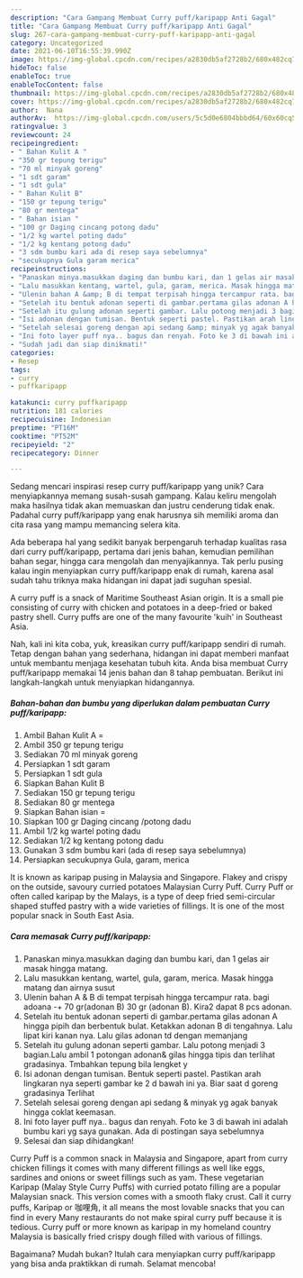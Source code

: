 ```yaml
---
description: "Cara Gampang Membuat Curry puff/karipapp Anti Gagal"
title: "Cara Gampang Membuat Curry puff/karipapp Anti Gagal"
slug: 267-cara-gampang-membuat-curry-puff-karipapp-anti-gagal
category: Uncategorized
date: 2021-06-10T16:55:39.990Z
image: https://img-global.cpcdn.com/recipes/a2830db5af2728b2/680x482cq70/curry-puffkaripapp-foto-resep-utama.jpg
hideToc: false
enableToc: true
enableTocContent: false
thumbnail: https://img-global.cpcdn.com/recipes/a2830db5af2728b2/680x482cq70/curry-puffkaripapp-foto-resep-utama.jpg
cover: https://img-global.cpcdn.com/recipes/a2830db5af2728b2/680x482cq70/curry-puffkaripapp-foto-resep-utama.jpg
author:  Nana
authorAv:  https://img-global.cpcdn.com/users/5c5d0e6804bbbd64/60x60cq50/avatar.jpg
ratingvalue: 3
reviewcount: 24
recipeingredient:
- " Bahan Kulit A "
- "350 gr tepung terigu"
- "70 ml minyak goreng"
- "1 sdt garam"
- "1 sdt gula"
- " Bahan Kulit B"
- "150 gr tepung terigu"
- "80 gr mentega"
- " Bahan isian "
- "100 gr Daging cincang potong dadu"
- "1/2 kg wartel poting dadu"
- "1/2 kg kentang potong dadu"
- "3 sdm bumbu kari ada di resep saya sebelumnya"
- "secukupnya Gula garam merica"
recipeinstructions:
- "Panaskan minya.masukkan daging dan bumbu kari, dan 1 gelas air masak hingga matang."
- "Lalu masukkan kentang, wartel, gula, garam, merica. Masak hingga matang dan airnya susut"
- "Ulenin bahan A &amp; B di tempat terpisah hingga tercampur rata. bagi adoana -+ 70 gr(adonan B) 30 gr (adonan B). Kira2 dapat 8 pcs adonan."
- "Setelah itu bentuk adonan seperti di gambar.pertama gilas adonan A hingga pipih dan berbentuk bulat. Ketakkan adonan B di tengahnya. Lalu lipat kiri kanan nya. Lalu gilas adonan td dengan memanjang"
- "Setelah itu gulung adonan seperti gambar. Lalu potong menjadi 3 bagian.Lalu ambil 1 potongan adonan&amp; gilas hingga tipis dan terlihat gradasinya. Tmbahkan tepung bila lengket y"
- "Isi adonan dengan tumisan. Bentuk seperti pastel. Pastikan arah lingkaran nya seperti gambar ke 2 d bawah ini ya. Biar saat d goreng gradasinya Terlihat"
- "Setelah selesai goreng dengan api sedang &amp; minyak yg agak banyak hingga coklat keemasan."
- "Ini foto layer puff nya.. bagus dan renyah. Foto ke 3 di bawah ini adalah bumbu kari yg saya gunakan. Ada di postingan saya sebelumnya"
- "Sudah jadi dan siap dinikmati!"
categories:
- Resep
tags:
- curry
- puffkaripapp

katakunci: curry puffkaripapp 
nutrition: 181 calories
recipecuisine: Indonesian
preptime: "PT16M"
cooktime: "PT52M"
recipeyield: "2"
recipecategory: Dinner

---
```



Sedang mencari inspirasi resep curry puff/karipapp yang unik? Cara menyiapkannya memang susah-susah gampang. Kalau keliru mengolah maka hasilnya tidak akan memuaskan dan justru cenderung tidak enak. Padahal curry puff/karipapp yang enak harusnya sih memiliki aroma dan cita rasa yang mampu memancing selera kita.


Ada beberapa hal yang sedikit banyak berpengaruh terhadap kualitas rasa dari curry puff/karipapp, pertama dari jenis bahan, kemudian pemilihan bahan segar, hingga cara mengolah dan menyajikannya. Tak perlu pusing kalau ingin menyiapkan curry puff/karipapp enak di rumah, karena asal sudah tahu triknya maka hidangan ini dapat jadi suguhan spesial.

A curry puff is a snack of Maritime Southeast Asian origin. It is a small pie consisting of curry with chicken and potatoes in a deep-fried or baked pastry shell. Curry puffs are one of the many favourite &#39;kuih&#39; in Southeast Asia.


Nah, kali ini kita coba, yuk, kreasikan curry puff/karipapp sendiri di rumah. Tetap dengan bahan yang sederhana, hidangan ini dapat memberi manfaat untuk membantu menjaga kesehatan tubuh kita. Anda bisa membuat Curry puff/karipapp memakai 14 jenis bahan dan 8 tahap pembuatan. Berikut ini langkah-langkah untuk menyiapkan hidangannya.

<!--inarticleads1-->

##### Bahan-bahan dan bumbu yang diperlukan dalam pembuatan Curry puff/karipapp:

1. Ambil  Bahan Kulit A =
1. Ambil 350 gr tepung terigu
1. Sediakan 70 ml minyak goreng
1. Persiapkan 1 sdt garam
1. Persiapkan 1 sdt gula
1. Siapkan  Bahan Kulit B
1. Sediakan 150 gr tepung terigu
1. Sediakan 80 gr mentega
1. Siapkan  Bahan isian =
1. Siapkan 100 gr Daging cincang /potong dadu
1. Ambil 1/2 kg wartel poting dadu
1. Sediakan 1/2 kg kentang potong dadu
1. Gunakan 3 sdm bumbu kari (ada di resep saya sebelumnya)
1. Persiapkan secukupnya Gula, garam, merica


It is known as karipap pusing in Malaysia and Singapore. Flakey and crispy on the outside, savoury curried potatoes Malaysian Curry Puff. Curry Puff or often called karipap by the Malays, is a type of deep fried semi-circular shaped stuffed pastry with a wide varieties of fillings. It is one of the most popular snack in South East Asia. 

<!--inarticleads2-->

##### Cara memasak Curry puff/karipapp:

1. Panaskan minya.masukkan daging dan bumbu kari, dan 1 gelas air masak hingga matang.
1. Lalu masukkan kentang, wartel, gula, garam, merica. Masak hingga matang dan airnya susut
1. Ulenin bahan A &amp; B di tempat terpisah hingga tercampur rata. bagi adoana -+ 70 gr(adonan B) 30 gr (adonan B). Kira2 dapat 8 pcs adonan.
1. Setelah itu bentuk adonan seperti di gambar.pertama gilas adonan A hingga pipih dan berbentuk bulat. Ketakkan adonan B di tengahnya. Lalu lipat kiri kanan nya. Lalu gilas adonan td dengan memanjang
1. Setelah itu gulung adonan seperti gambar. Lalu potong menjadi 3 bagian.Lalu ambil 1 potongan adonan&amp; gilas hingga tipis dan terlihat gradasinya. Tmbahkan tepung bila lengket y
1. Isi adonan dengan tumisan. Bentuk seperti pastel. Pastikan arah lingkaran nya seperti gambar ke 2 d bawah ini ya. Biar saat d goreng gradasinya Terlihat
1. Setelah selesai goreng dengan api sedang &amp; minyak yg agak banyak hingga coklat keemasan.
1. Ini foto layer puff nya.. bagus dan renyah. Foto ke 3 di bawah ini adalah bumbu kari yg saya gunakan. Ada di postingan saya sebelumnya
1. Selesai dan siap dihidangkan!

Curry Puff is a common snack in Malaysia and Singapore, apart from curry chicken fillings it comes with many different fillings as well like eggs, sardines and onions or sweet fillings such as yam. These vegetarian Karipap (Malay Style Curry Puffs) with curried potato filling are a popular Malaysian snack. This version comes with a smooth flaky crust. Call it curry puffs, Karipap or 咖哩角, it all means the most lovable snacks that you can find in every Many restaurants do not make spiral curry puff because it is tedious. Curry puff or more known as karipap in my homeland country Malaysia is basically fried crispy dough filled with various of fillings. 

Bagaimana? Mudah bukan? Itulah cara menyiapkan curry puff/karipapp yang bisa anda praktikkan di rumah. Selamat mencoba!
